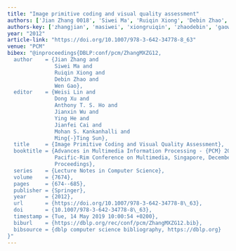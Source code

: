 ```yaml
---
title: "Image primitive coding and visual quality assessment"
authors: ['Jian Zhang 0018', 'Siwei Ma', 'Ruiqin Xiong', 'Debin Zhao', 'Wen Gao 0001']
authors-key: ['zhangjian', 'masiwei', 'xiongruiqin', 'zhaodebin', 'gaowen']
year: "2012"
article-link: "https://doi.org/10.1007/978-3-642-34778-8_63"
venue: "PCM"
bibex: "@inproceedings{DBLP:conf/pcm/ZhangMXZG12,
  author    = {Jian Zhang and
               Siwei Ma and
               Ruiqin Xiong and
               Debin Zhao and
               Wen Gao},
  editor    = {Weisi Lin and
               Dong Xu and
               Anthony T. S. Ho and
               Jianxin Wu and
               Ying He and
               Jianfei Cai and
               Mohan S. Kankanhalli and
               Ming{-}Ting Sun},
  title     = {Image Primitive Coding and Visual Quality Assessment},
  booktitle = {Advances in Multimedia Information Processing - {PCM} 2012 - 13th
               Pacific-Rim Conference on Multimedia, Singapore, December 4-6, 2012.
               Proceedings},
  series    = {Lecture Notes in Computer Science},
  volume    = {7674},
  pages     = {674--685},
  publisher = {Springer},
  year      = {2012},
  url       = {https://doi.org/10.1007/978-3-642-34778-8\_63},
  doi       = {10.1007/978-3-642-34778-8\_63},
  timestamp = {Tue, 14 May 2019 10:00:54 +0200},
  biburl    = {https://dblp.org/rec/conf/pcm/ZhangMXZG12.bib},
  bibsource = {dblp computer science bibliography, https://dblp.org}
}"
---
```

